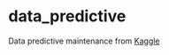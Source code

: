 # data_predictive
Data predictive maintenance from [Kaggle](https://www.kaggle.com/datasets/shivamb/machine-predictive-maintenance-classification)
